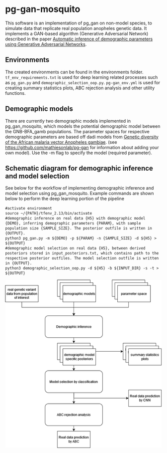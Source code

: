 # pg-gan-mosquito

This software is an implementation of pg_gan on non-model species, to simulate data that replicate real population anopheles genetic data. It implements a GAN-based algorithm (Generative Adversarial Network) described in the paper [Automatic inference of demographic parameters using Generative Adversarial Networks](https://onlinelibrary.wiley.com/doi/10.1111/1755-0998.13386). 

## Environments
The created environments can be found in the environments folder. ```tf_env_requirements.txt``` is used for deep learning related processes such as ```pg_gan.py``` and ```demographic_selection_oop.py```. ```pg-gan_env.yml``` is used for creating summary statistics plots, ABC rejection analysis and other utility functions.

## Demographic models
There are currently two demographic models implemented in pg_gan_mosquito, which models the potential demographic model between the GNB-BFA_gamb populations. The parameter spaces for respective demographic parameters are based off dadi models from [Genetic diversity of the African malaria vector Anopheles gambiae](https://www.nature.com/articles/nature24995#MOESM1). (see https://github.com/mathiesonlab/pg-gan for information about adding your own model). Use the -m flag to specify the model (required parameter).

## Schematic diagram for demographic inference and model selection
See below for the workflow of implementing demographic inference and model selection using pg_gan_mosquito. Example commands are shown below to perform the deep learning portion of the pipeline

```
#activate environment
source ~/{PATH}/tfenv_2.13/bin/activate
#demographic inference on real data {H5} with demographic model {DEMO}, inferring demographic parameters {PARAM}, with sample population size {SAMPLE_SIZE}. The posterior outfile is written in {OUTPUT}.
python3 pg_gan.py -m ${DEMO} -p ${PARAM} -n {SAMPLE_SIZE} -d ${H5} > ${OUTPUT}
#demographic model selection on real data {H5}, between derived posteriors stored in input_posteriors.txt, which contains path to the respective posterior outfiles. The model selection outfile is written in {OUTPUT}.
python3 demographic_selection_oop.py -d ${H5} -b ${INPUT_DIR} -s -t > ${OUTPUT}
```


![pg_gan_mosquito schematic diagram](https://github.com/mathiesonlab/pg-gan-mosquito/blob/main/supp/pg_gan_mosquito_schem.png)
